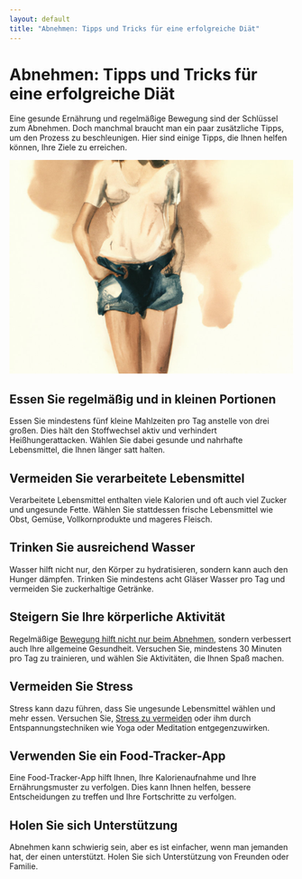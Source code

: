 ```yaml
---
layout: default
title: "Abnehmen: Tipps und Tricks für eine erfolgreiche Diät"
---
```


# Abnehmen: Tipps und Tricks für eine erfolgreiche Diät

Eine gesunde Ernährung und regelmäßige Bewegung sind der Schlüssel zum Abnehmen. Doch manchmal braucht man ein paar zusätzliche Tipps, um den Prozess zu beschleunigen. Hier sind einige Tipps, die Ihnen helfen können, Ihre Ziele zu erreichen.

![Junge schlanke Frau in Shorts](/assets/images/young_woman_in_shorts.jpg "Junge schlanke Frau in Shorts")

## Essen Sie regelmäßig und in kleinen Portionen

Essen Sie mindestens fünf kleine Mahlzeiten pro Tag anstelle von drei großen. Dies hält den Stoffwechsel aktiv und verhindert Heißhungerattacken. Wählen Sie dabei gesunde und nahrhafte Lebensmittel, die Ihnen länger satt halten.

## Vermeiden Sie verarbeitete Lebensmittel

Verarbeitete Lebensmittel enthalten viele Kalorien und oft auch viel Zucker und ungesunde Fette. Wählen Sie stattdessen frische Lebensmittel wie Obst, Gemüse, Vollkornprodukte und mageres Fleisch.

## Trinken Sie ausreichend Wasser

Wasser hilft nicht nur, den Körper zu hydratisieren, sondern kann auch den Hunger dämpfen. Trinken Sie mindestens acht Gläser Wasser pro Tag und vermeiden Sie zuckerhaltige Getränke.

## Steigern Sie Ihre körperliche Aktivität

Regelmäßige [Bewegung hilft nicht nur beim Abnehmen](https://abnehmtipps.at/tipp/mehr-bewegung-weniger-uebergewicht), sondern verbessert auch Ihre allgemeine Gesundheit. Versuchen Sie, mindestens 30 Minuten pro Tag zu trainieren, und wählen Sie Aktivitäten, die Ihnen Spaß machen.

## Vermeiden Sie Stress

Stress kann dazu führen, dass Sie ungesunde Lebensmittel wählen und mehr essen. Versuchen Sie, [Stress zu vermeiden](https://abnehmtipps.at/tipp/entspannung-mit-kerzen-stressabbau-und-kuenstlerische-gestaltung) oder ihm durch Entspannungstechniken wie Yoga oder Meditation entgegenzuwirken.

## Verwenden Sie ein Food-Tracker-App

Eine Food-Tracker-App hilft Ihnen, Ihre Kalorienaufnahme und Ihre Ernährungsmuster zu verfolgen. Dies kann Ihnen helfen, bessere Entscheidungen zu treffen und Ihre Fortschritte zu verfolgen.

## Holen Sie sich Unterstützung

Abnehmen kann schwierig sein, aber es ist einfacher, wenn man jemanden hat, der einen unterstützt. Holen Sie sich Unterstützung von Freunden oder Familie.
